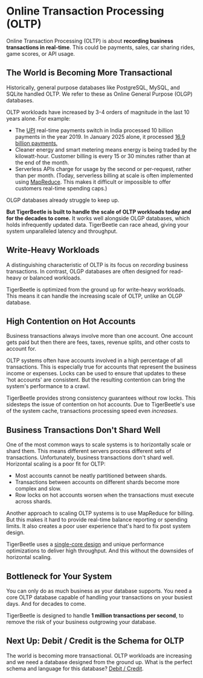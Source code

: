 # Online Transaction Processing (OLTP)

Online Transaction Processing (OLTP) is about **recording business transactions in real-time**. This
could be payments, sales, car sharing rides, game scores, or API usage.

## The World is Becoming More Transactional

Historically, general purpose databases like PostgreSQL, MySQL, and SQLite handled OLTP. We refer
to these as Online General Purpose (OLGP) databases.

OLTP workloads have increased by 3-4 orders of magnitude in the last 10 years alone. For example:

- The [UPI](https://en.wikipedia.org/wiki/Unified_Payments_Interface)
  real-time payments switch in India processed 10 billion payments in the year 2019.
  In January 2025 alone, it processed [16.9 billion payments.](https://www.npci.org.in/what-we-do/upi/product-statistics)
- Cleaner energy and smart metering means energy is being traded by the kilowatt-hour.
  Customer billing is every 15 or 30 minutes rather than at the end of the month.
- Serverless APIs charge for usage by the second or per-request, rather than per month. (Today,
  serverless billing at scale is often implemented using [MapReduce](https://en.wikipedia.org/wiki/MapReduce).
  This makes it difficult or impossible to offer customers real-time spending caps.)

OLGP databases already struggle to keep up.

**But TigerBeetle is built to handle the scale of OLTP workloads today and for the decades to come.**
It works well alongside OLGP databases,  which holds infrequently updated data.
TigerBeetle can race ahead, giving your system unparalleled latency and throughput.

## Write-Heavy Workloads

A distinguishing characteristic of OLTP is its focus on _recording_ business transactions. In
contrast, OLGP databases are often designed for read-heavy or balanced workloads.

TigerBeetle is optimized from the ground up for write-heavy workloads. This means it can handle the
increasing scale of OLTP, unlike an OLGP database.

## High Contention on Hot Accounts

Business transactions always involve more than one account. One account gets paid but then there are
fees, taxes, revenue splits, and other costs to account for.

OLTP systems often have accounts involved in a high percentage of all transactions. This is
especially true for accounts that represent the business income or expenses. Locks can be used to
ensure that updates to these 'hot accounts' are consistent. But the resulting contention can bring
the system's performance to a crawl.

TigerBeetle provides strong consistency guarantees without row locks. This sidesteps the issue of
contention on hot accounts. Due to TigerBeetle's use of the system cache, transactions processing
speed even _increases_.

## Business Transactions Don't Shard Well

One of the most common ways to scale systems is to horizontally scale or shard them. This means
different servers process different sets of transactions. Unfortunately, business transactions don't
shard well. Horizontal scaling is a poor fit for OLTP:

- Most accounts cannot be neatly partitioned between shards.
- Transactions between accounts on different shards become more complex and slow.
- Row locks on hot accounts worsen when the transactions must execute across shards.

Another approach to scaling OLTP systems is to use MapReduce for billing. But this makes it hard to
provide real-time balance reporting or spending limits. It also creates a poor user experience
that's hard to fix post system design.

TigerBeetle uses a [single-core design](./performance.md#single-threaded-by-design )
and unique performance optimizations to deliver high throughput. And this without the downsides of
horizontal scaling.

## Bottleneck for Your System

You can only do as much business as your database supports. You need a core OLTP database capable of
handling your transactions on your busiest days. And for decades to come.

TigerBeetle is designed to handle **1 million transactions per second**, to remove the risk of your
business outgrowing your database.

## Next Up: Debit / Credit is the Schema for OLTP

The world is becoming more transactional. OLTP workloads are increasing and we need a database
designed from the ground up. What is the perfect schema and language for this database?
[Debit / Credit](./debit-credit.md).
